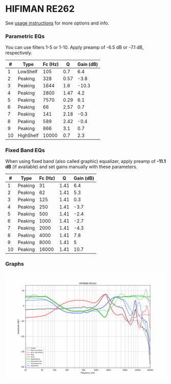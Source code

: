 # HIFIMAN RE262
See [usage instructions](https://github.com/jaakkopasanen/AutoEq#usage) for more options and info.

### Parametric EQs
You can use filters 1-5 or 1-10. Apply preamp of -6.5 dB or -7.1 dB, respectively.

|   # | Type      |   Fc (Hz) |    Q |   Gain (dB) |
|-----|-----------|-----------|------|-------------|
|   1 | LowShelf  |       105 | 0.7  |         6.4 |
|   2 | Peaking   |       328 | 0.57 |        -3.8 |
|   3 | Peaking   |      1644 | 1.6  |       -10.3 |
|   4 | Peaking   |      2800 | 1.47 |         4.2 |
|   5 | Peaking   |      7570 | 0.29 |         6.1 |
|   6 | Peaking   |        66 | 2.57 |         0.7 |
|   7 | Peaking   |       141 | 2.18 |        -0.3 |
|   8 | Peaking   |       589 | 2.42 |        -0.4 |
|   9 | Peaking   |       866 | 3.1  |         0.7 |
|  10 | HighShelf |     10000 | 0.7  |         2.3 |

### Fixed Band EQs
When using fixed band (also called graphic) equalizer, apply preamp of **-11.1 dB** (if available) and set gains manually with these parameters.

|   # | Type    |   Fc (Hz) |    Q |   Gain (dB) |
|-----|---------|-----------|------|-------------|
|   1 | Peaking |        31 | 1.41 |         6.4 |
|   2 | Peaking |        62 | 1.41 |         5.3 |
|   3 | Peaking |       125 | 1.41 |         0.3 |
|   4 | Peaking |       250 | 1.41 |        -3.7 |
|   5 | Peaking |       500 | 1.41 |        -2.4 |
|   6 | Peaking |      1000 | 1.41 |        -2.7 |
|   7 | Peaking |      2000 | 1.41 |        -4.3 |
|   8 | Peaking |      4000 | 1.41 |         7.8 |
|   9 | Peaking |      8000 | 1.41 |         5   |
|  10 | Peaking |     16000 | 1.41 |        10.7 |

### Graphs
![](./HIFIMAN%20RE262.png)
